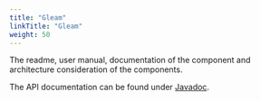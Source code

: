 ```yaml
---
title: "Gleam"
linkTitle: "Gleam"
weight: 50
---
```


The readme, user manual, documentation of the component and architecture consideration of the components.

The API documentation can be found under [Javadoc](/docs/gleam/api-gleam/index.html).  


